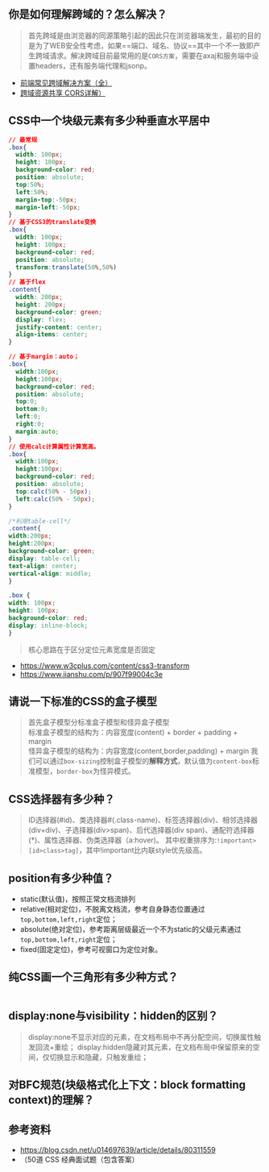 ## 你是如何理解跨域的？怎么解决？
> 首先跨域是由浏览器的同源策略引起的因此只在浏览器端发生，最初的目的是为了WEB安全性考虑，如果==端口、域名、协议==其中一个不一致即产生跨域请求。解决跨域目前最常用的是`CORS方案`，需要在axaj和服务端中设置headers，还有服务端代理和jsonp。
- [前端常见跨域解决方案（全）](https://segmentfault.com/a/1190000011145364)
- [跨域资源共享 CORS详解）](http://www.ruanyifeng.com/blog/2016/04/cors.html)

## CSS中一个块级元素有多少种垂直水平居中
```CSS
// 最常规
.box{
  width: 100px;
  height: 100px;
  background-color: red;
  position: absolute;
  top:50%;
  left:50%;
  margin-top:-50px;
  margin-left:-50px;
}
// 基于CSS3的translate变换
.box{
  width: 100px;
  height: 100px;
  background-color: red;
  position: absolute;
  transform:translate(50%,50%)
}
// 基于flex
.content{
  width: 200px;
  height: 200px;
  background-color: green;
  display: flex;
  justify-content: center;
  align-items: center;
}

// 基于margin：auto；
.box{
  width:100px;
  height:100px;
  background-color: red;
  position: absolute;
  top:0;
  bottom:0;
  left:0;
  right:0;
  margin:auto;
}
// 使用calc计算属性计算宽高。
.box{
  width:100px;
  height:100px;
  background-color: red;
  position: absolute;
  top:calc(50% - 50px);
  left:calc(50% - 50px);
}

/*利用table-cell*/
.content{
width:200px;
height:200px;
background-color: green;
display: table-cell;
text-align: center;
vertical-align: middle;
}

.box {
width: 100px;
height: 100px;
background-color: red;
display: inline-block;
}
```
> 核心思路在于区分定位元素宽度是否固定
- https://www.w3cplus.com/content/css3-transform
- https://www.jianshu.com/p/907f99004c3e

## 请说一下标准的CSS的盒子模型
> 首先盒子模型分标准盒子模型和怪异盒子模型   
> 标准盒子模型的结构为：内容宽度(content) + border + padding + margin  
> 怪异盒子模型的结构为：内容宽度(content,border,padding) + margin
> 我们可以通过`box-sizing`控制盒子模型的**解释方式**，默认值为`content-box`标准模型，`border-box`为怪异模式。

## CSS选择器有多少种？
> ID选择器(#id)、类选择器#(.class-name)、标签选择器(div)、相邻选择器(div+div)、子选择器(div>span)、后代选择器(div span)、通配符选择器(*)、属性选择器、伪类选择器（a:hover)。
> 其中权重排序为:`!important>[id>class>tag]`，其中!important比内联style优先级高。

## position有多少种值？
- static(默认值)，按照正常文档流排列
- relative(相对定位)，不脱离文档流，参考自身静态位置通过`top,bottom,left,right`定位；
- absolute(绝对定位)，参考距离层级最近一个不为static的父级元素通过`top,bottom,left,right`定位；
- fixed(固定定位)，参考可视窗口为定位对象。

## 纯CSS画一个三角形有多少种方式？
```css

```

## display:none与visibility：hidden的区别？
> display:none不显示对应的元素，在文档布局中不再分配空间，切换属性触发回流+重绘；
> display:hidden隐藏对其元素，在文档布局中保留原来的空间，仅切换显示和隐藏，只触发重绘；

## 对BFC规范(块级格式化上下文：block formatting context)的理解？



## 参考资料
- https://blog.csdn.net/u014697639/article/details/80311559
- （50道 CSS 经典面试题（包含答案）
